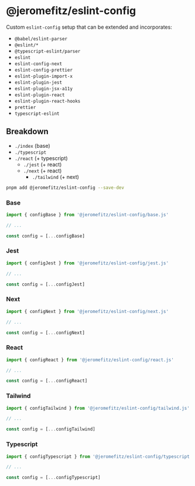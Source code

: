 # @jeromefitz/eslint-config

Custom `eslint-config` setup that can be extended and incorporates:

- `@babel/eslint-parser`
- `@eslint/*`
- `@typescript-eslint/parser`
- `eslint`
- `eslint-config-next`
- `eslint-config-prettier`
- `eslint-plugin-import-x`
- `eslint-plugin-jest`
- `eslint-plugin-jsx-a11y`
- `eslint-plugin-react`
- `eslint-plugin-react-hooks`
- `prettier`
- `typescript-eslint`

## Breakdown

- `./index` (base)
- `./typescript`
- `./react` (+ typescript)
  - `./jest` (+ react)
  - `./next` (+ react)
    - `./tailwind` (+ next)

```sh
pnpm add @jeromefitz/eslint-config --save-dev
```

### Base

```ts
import { configBase } from '@jeromefitz/eslint-config/base.js'

// ...

const config = [...configBase]
```

### Jest

```js
import { configJest } from '@jeromefitz/eslint-config/jest.js'

// ...

const config = [...configJest]
```

### Next

```js
import { configNext } from '@jeromefitz/eslint-config/next.js'

// ...

const config = [...configNext]
```

### React

```js
import { configReact } from '@jeromefitz/eslint-config/react.js'

// ...

const config = [...configReact]
```

### Tailwind

```js
import { configTailwind } from '@jeromefitz/eslint-config/tailwind.js'

// ...

const config = [...configTailwind]
```

### Typescript

```js
import { configTypescript } from '@jeromefitz/eslint-config/typescript.js'

// ...

const config = [...configTypescript]
```

